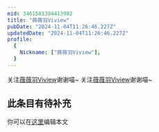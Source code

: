 ```yaml
---
mid: 3461581394413982
title: "薇薇羽Viview"
pubDate: "2024-11-04T11:26:46.227Z"
updatedDate: "2024-11-04T11:26:46.227Z"
profile:
  {
    Nickname: ["薇薇羽Viview"],
  }
---
```


关注[薇薇羽Viview](https://space.bilibili.com/3461581394413982)谢谢喵~ 关注[薇薇羽Viview](https://space.bilibili.com/3461581394413982)谢谢喵~

## 此条目有待补充
你可以在[这里](https://github.com/Yuhanawa/VTuber.ICU/edit/master/src/content/v/薇薇羽Viview/index.md)编辑本文
